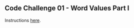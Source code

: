 ## Code Challenge 01 - Word Values Part I

Instructions [here](https://pybit.es/articles/codechallenge01/).
